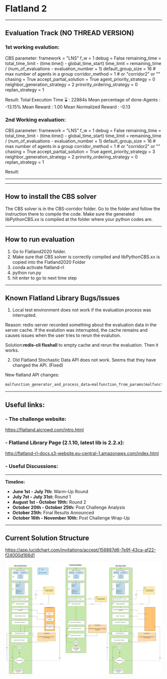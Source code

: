 # Flatland 2

---
## Evaluation Track  (NO THREAD VERSION)
### 1st working evalution:
CBS parameter: 
    framework = "LNS"
    f_w = 1
    debug = False
    remaining_time = total_time_limit - (time.time() - global_time_start)
    time_limit = remaining_time / (num_of_evaluations - evaluation_number + 1)
    default_group_size = 16  # max number of agents in a group
    corridor_method = 1  # or "corridor2" or ""
    chasing = True
    accept_partial_solution = True
    agent_priority_strategy = 0
    neighbor_generation_strategy = 2
    prirority_ordering_strategy = 0
    replan_strategy = 1

Result:
  Total Execution Time ⌛ : 22884s
  Mean percentage of done-Agents : -13.15%
  Mean Reward : 1.00
  Mean Normalized Reward : -0.13
  
### 2nd Working evaluation:
CBS parameter: 
    framework = "LNS"
    f_w = 1
    debug = False
    remaining_time = total_time_limit - (time.time() - global_time_start)
    time_limit = remaining_time / (num_of_evaluations - evaluation_number + 1)
    default_group_size = 16  # max number of agents in a group
    corridor_method = 1  # or "corridor2" or ""
    chasing = True
    accept_partial_solution = True
    agent_priority_strategy = 3
    neighbor_generation_strategy = 2
    prirority_ordering_strategy = 0
    replan_strategy = 1

Result:


---


---
## How to install the CBS solver

The CBS solver is in the CBS-corridor folder. Go to the folder and follow the instruction there to compile the code. 
Make sure the generated libPythonCBS.xx is compiled at the folder where your python codes are.

---
## How to run evaluation

1. Go to Flatland2020 folder. 
2. Make sure that CBS solver is correctly compiled and libPythonCBS.xx is copied into the Flatland2020 Folder
3. conda activate flatland-rl
4. python run.py
5. hit enter to go to next time step

---

## Known Flatland Library Bugs/Issues

1. Local test environment does not work if the evaluation process was interrupted.

Reason: redis-server recorded something about the evaluation data in the server cache. If the evalution was interrupted, the cache remains and causes issues when the user tries to rerun the evalution. 

Solution:**redis-cli flushall** to empty cache and rerun the evaluation. Then it works.

2. Old Flatland Stochastic Data API does not work. Seems that they have changed the API. (Fixed)

New flatland API changes: 

```python
malfunction_generator_and_process_data=malfunction_from_params(malfunction_rate=malfunction_rate, min_duration=min_duration, max_duration= max_duration)
```

---

## Useful links: 

  ### - The challenge website: 
  https://flatland.aicrowd.com/intro.html 

  ### - Flatland Library Page (2.1.10, latest lib is 2.2.x):
   http://flatland-rl-docs.s3-website.eu-central-1.amazonaws.com/index.html 

  ### - Useful Discussions:

---

**Timeline:** 

- **June 1st - July 7th:** Warm-Up Round
- **July 7st - July 31st:** Round 1
- **August 1st - October 19th:** Round 2
- **October 20th - October 25th:** Post Challenge Analysis
- **October 25th:** Final Results Announced
- **October 16th - November 10th:** Post Challenge Wrap-Up

----

## Current Solution Structure

https://app.lucidchart.com/invitations/accept/156887d6-7e9f-43ca-af22-f24000d166d1

![image](Structure.png)


